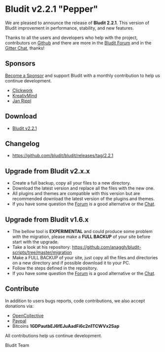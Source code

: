 # Bludit v2.2.1 "Pepper"
<!-- date: 2018-01-23 17:00:00 -->

We are pleased to announce the release of **Bludit 2.2.1**. This version of Bludit improvement in performance, stability, and new features.

Thanks to all the users and developers who help with the project, contributors on [Github](https://github.com/bludit/bludit/graphs/contributors) and there are more in the [Bludit Forum](https://forum.bludit.com) and in the [Gitter Chat](https://gitter.im/bludit/support), thanks!

## Sponsors
[Become a Sponsor](https://opencollective.com/bludit#sponsor) and support Bludit with a monthly contribution to help us continue development.
- [Clickwork](https://opencollective.com/clickwork)
- [KreativMind](https://opencollective.com/kreativmind)
- [Jan Rippl](https://opencollective.com/janrippl)

<!-- pagebreak -->

## Download
- [Bludit v2.2.1](https://www.bludit.com)

## Changelog
- https://github.com/bludit/bludit/releases/tag/2.2.1

## Upgrade from Bludit v2.x.x
- Create a full backup, copy all your files to a new directory.
- Download the latest version and replace all the files with the new one.
- All plugins and themes are compatible with this version but are recommended download the latest version of the plugins and themes.
- If you have some question the [Forum](https://forum.bludit.org) is a good alternative or the [Chat](https://gitter.im/bludit/support).

## Upgrade from Bludit v1.6.x
- The bellow tool is **EXPERIMENTAL** and could produce some problem with the migration, please make a **FULL BACKUP** of your site before start with the upgrade.
- Take a look at his repository: https://github.com/anaggh/bludit-scripts/tree/master/migration
- Make a FULL BACKUP of your site, just copy all the files and directories on a new directory and if possible download it to your PC.
- Follow the steps defined in the repository.
- If you have some question the [Forum](https://forum.bludit.org) is a good alternative or the [Chat](https://gitter.im/bludit/support).

## Contribute
In addition to users bugs reports, code contributions, we also accept donations via:
- [OpenCollective](https://opencollective.com/bludit)
- [Paypal](https://www.paypal.me/bluditpro/5)
- Bitcoins **1GDPautbEJ6fEJuAadFi6c2n1TCWVx2Sap**

All contributions help us continue development.

Bludit Team